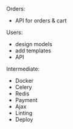Orders:
 - API for orders & cart


Users:
 - design models
 - add templates
 - API


Intermediate:
 - Docker
 - Celery
 - Redis
 - Payment
 - Ajax
 - Linting
 - Deploy